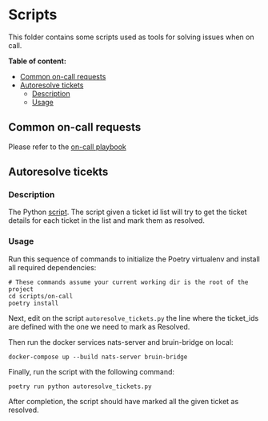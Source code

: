 # Scripts

This folder contains some scripts used as tools for solving issues when on call.

**Table of content:**

+ [Common on-call requests](#common-on-call)
+ [Autoresolve tickets](#autoresolve_tickets)
    - [Description](#autoresolve_tickets_description)
    - [Usage](#autoresolve_tickets_usage)

## Common on-call requests

Please refer to the [on-call playbook](docs/ON-CALL%20PLAYBOOK.md)

## Autoresolve ticekts <a name="autoresolve_tickets"></a>

### Description <a name="autoresolve_tickets_description"></a>

The Python [script](autoresolve_tickets.py). The script given a ticket id list will try to get the ticket details for each ticket in the list and mark them as resolved.

### Usage <a name="autoresolve_tickets_usage"></a>

Run this sequence of commands to initialize the Poetry virtualenv and install all required dependencies:

```shell
# These commands assume your current working dir is the root of the project
cd scripts/on-call
poetry install
```

Next, edit on the script `autoresolve_tickets.py` the line where the ticket_ids are defined with the one we need to mark as Resolved.

Then run the docker services nats-server and bruin-bridge on local:
```shell
docker-compose up --build nats-server bruin-bridge
```

Finally, run the script with the following command:
```shell
poetry run python autoresolve_tickets.py
```

After completion, the script should have marked all the given ticket as resolved.
